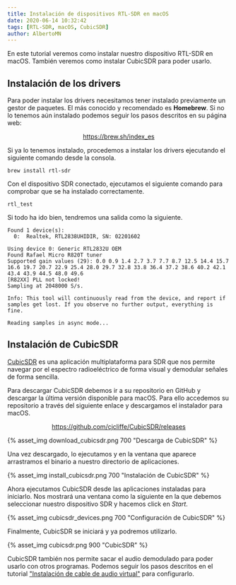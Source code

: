 ```yaml
---
title: Instalación de dispositivos RTL-SDR en macOS
date: 2020-06-14 10:32:42
tags: [RTL-SDR, macOS, CubicSDR]
author: AlbertoMN
---
```



En este tutorial veremos como instalar nuestro dispositivo RTL-SDR en macOS. También veremos como instalar CubicSDR para poder usarlo.

<!-- more -->

## Instalación de los drivers

Para poder instalar los drivers necesitamos tener instalado previamente un gestor de paquetes. El más conocido y recomendado es **Homebrew**. Si no lo tenemos aún instalado podemos seguir los pasos descritos en su página web:

[<center>https://brew.sh/index_es</center>](https://brew.sh/index_es)

Si ya lo tenemos instalado, procedemos a instalar los drivers ejecutando el siguiente comando desde la consola.
```
brew install rtl-sdr
```

Con el dispositivo SDR conectado, ejecutamos el siguiente comando para comprobar que se ha instalado correctamente.
```
rtl_test
```

Si todo ha ido bien, tendremos una salida como la siguiente.
```
Found 1 device(s):
  0:  Realtek, RTL2838UHIDIR, SN: 02201602

Using device 0: Generic RTL2832U OEM
Found Rafael Micro R820T tuner
Supported gain values (29): 0.0 0.9 1.4 2.7 3.7 7.7 8.7 12.5 14.4 15.7 16.6 19.7 20.7 22.9 25.4 28.0 29.7 32.8 33.8 36.4 37.2 38.6 40.2 42.1 43.4 43.9 44.5 48.0 49.6
[R82XX] PLL not locked!
Sampling at 2048000 S/s.

Info: This tool will continuously read from the device, and report if
samples get lost. If you observe no further output, everything is fine.

Reading samples in async mode...
```

## Instalación de CubicSDR

[CubicSDR](https://cubicsdr.com/) es una aplicación multiplataforma para SDR que nos permite navegar por el espectro radioeléctrico de forma visual y demodular señales de forma sencilla.

Para descargar CubicSDR debemos ir a su repositorio en GitHub y descargar la última versión disponible para macOS. Para ello accedemos su repositorio a través del siguiente enlace y descargamos el instalador para macOS.

[<center>https://github.com/cjcliffe/CubicSDR/releases</center>](https://github.com/cjcliffe/CubicSDR/releases)

{% asset_img download_cubicsdr.png 700 "Descarga de CubicSDR" %}

Una vez descargado, lo ejecutamos y en la ventana que aparece arrastramos el binario a nuestro directorio de aplicaciones.

{% asset_img install_cubicsdr.png 700 "Instalación de CubicSDR" %}

Ahora ejecutamos CubicSDR desde las aplicaciones instaladas para iniciarlo. Nos mostrará una ventana como la siguiente en la que debemos seleccionar nuestro dispositivo SDR y hacemos click en _Start_.

{% asset_img cubicsdr_devices.png 700 "Configuración de CubicSDR" %}

Finalmente, CubicSDR se iniciará y ya podremos utilizarlo.

{% asset_img cubicsdr.png 900 "CubicSDR" %}

CubicSDR también nos permite sacar el audio demodulado para poder usarlo con otros programas. Podemos seguir los pasos descritos en el tutorial ["Instalación de cable de audio virtual"](/2020/01/21/instalacion-virtual-cable-audio/) para configurarlo.

